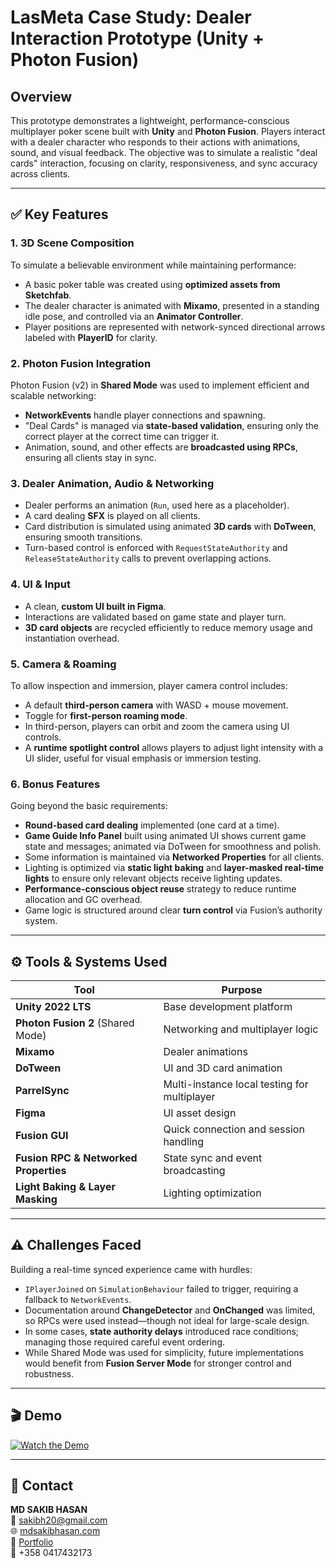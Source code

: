 # LasMeta Case Study: Dealer Interaction Prototype (Unity + Photon Fusion)

## Overview

This prototype demonstrates a lightweight, performance-conscious multiplayer poker scene built with **Unity** and **Photon Fusion**. Players interact with a dealer character who responds to their actions with animations, sound, and visual feedback. The objective was to simulate a realistic "deal cards" interaction, focusing on clarity, responsiveness, and sync accuracy across clients.

---

## ✅ Key Features

### 1. 3D Scene Composition

To simulate a believable environment while maintaining performance:

* A basic poker table was created using **optimized assets from Sketchfab**.
* The dealer character is animated with **Mixamo**, presented in a standing idle pose, and controlled via an **Animator Controller**.
* Player positions are represented with network-synced directional arrows labeled with **PlayerID** for clarity.

### 2. Photon Fusion Integration

Photon Fusion (v2) in **Shared Mode** was used to implement efficient and scalable networking:

* **NetworkEvents** handle player connections and spawning.
* "Deal Cards" is managed via **state-based validation**, ensuring only the correct player at the correct time can trigger it.
* Animation, sound, and other effects are **broadcasted using RPCs**, ensuring all clients stay in sync.

### 3. Dealer Animation, Audio & Networking

* Dealer performs an animation (`Run`, used here as a placeholder).
* A card dealing **SFX** is played on all clients.
* Card distribution is simulated using animated **3D cards** with **DoTween**, ensuring smooth transitions.
* Turn-based control is enforced with `RequestStateAuthority` and `ReleaseStateAuthority` calls to prevent overlapping actions.

### 4. UI & Input

* A clean, **custom UI built in Figma**.
* Interactions are validated based on game state and player turn.
* **3D card objects** are recycled efficiently to reduce memory usage and instantiation overhead.

### 5. Camera & Roaming

To allow inspection and immersion, player camera control includes:

* A default **third-person camera** with WASD + mouse movement.
* Toggle for **first-person roaming mode**.
* In third-person, players can orbit and zoom the camera using UI controls.
* A **runtime spotlight control** allows players to adjust light intensity with a UI slider, useful for visual emphasis or immersion testing.

### 6. Bonus Features

Going beyond the basic requirements:

* **Round-based card dealing** implemented (one card at a time).
* **Game Guide Info Panel** built using animated UI shows current game state and messages; animated via DoTween for smoothness and polish.
* Some information is maintained via **Networked Properties** for all clients.
* Lighting is optimized via **static light baking** and **layer-masked real-time lights** to ensure only relevant objects receive lighting updates.
* **Performance-conscious object reuse** strategy to reduce runtime allocation and GC overhead.
* Game logic is structured around clear **turn control** via Fusion’s authority system.

---

## ⚙️ Tools & Systems Used

| Tool                                  | Purpose                                      |
| ------------------------------------- | -------------------------------------------- |
| **Unity 2022 LTS**                    | Base development platform                    |
| **Photon Fusion 2** (Shared Mode)     | Networking and multiplayer logic             |
| **Mixamo**                            | Dealer animations                            |
| **DoTween**                           | UI and 3D card animation                     |
| **ParrelSync**                        | Multi-instance local testing for multiplayer |
| **Figma**                             | UI asset design                              |
| **Fusion GUI**                        | Quick connection and session handling        |
| **Fusion RPC & Networked Properties** | State sync and event broadcasting            |
| **Light Baking & Layer Masking**      | Lighting optimization                        |

---

## ⚠️ Challenges Faced

Building a real-time synced experience came with hurdles:

* `IPlayerJoined` on `SimulationBehaviour` failed to trigger, requiring a fallback to `NetworkEvents`.
* Documentation around **ChangeDetector** and **OnChanged** was limited, so RPCs were used instead—though not ideal for large-scale design.
* In some cases, **state authority delays** introduced race conditions; managing those required careful event ordering.
* While Shared Mode was used for simplicity, future implementations would benefit from **Fusion Server Mode** for stronger control and robustness.

---

## 🎬 Demo

[![Watch the Demo](https://img.youtube.com/vi/worTyFjI8Jg/0.jpg)](https://youtu.be/worTyFjI8Jg)

---

## 📩 Contact

**MD SAKIB HASAN**  
📧 [sakibh20@gmail.com](mailto:sakibh20@gmail.com)  
🌐 [mdsakibhasan.com](https://mdsakibhasan.com)  
📁 [Portfolio](https://mdsakibhasan.com)  
📱 +358 0417432173  
